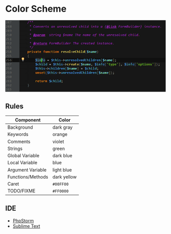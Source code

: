 Color Scheme
===

![Screenshot](phpstorm/screenshot.png)

## Rules

Component | Color
---|---
Background | dark gray
Keywords | orange
Comments | violet
Strings | green
Global Variable | dark blue
Local Variable | blue
Argument Variable | light blue
Functions/Methods | dark yellow
Caret | `#00FF00`
TODO/FIXME | `#FF0000`

## IDE

* [PhpStorm](phpstorm)
* [Sublime Text](sublime-text)